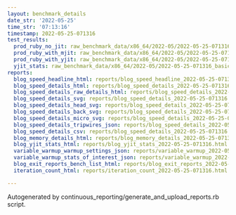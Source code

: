 ```yaml
---
layout: benchmark_details
date_str: '2022-05-25'
time_str: '07:13:16'
timestamp: 2022-05-25-071316
test_results:
  prod_ruby_no_jit: raw_benchmark_data/x86_64/2022-05/2022-05-25-071316_basic_benchmark_prod_ruby_no_jit.json
  prod_ruby_with_mjit: raw_benchmark_data/x86_64/2022-05/2022-05-25-071316_basic_benchmark_prod_ruby_with_mjit.json
  prod_ruby_with_yjit: raw_benchmark_data/x86_64/2022-05/2022-05-25-071316_basic_benchmark_prod_ruby_with_yjit.json
  yjit_stats: raw_benchmark_data/x86_64/2022-05/2022-05-25-071316_basic_benchmark_yjit_stats.json
reports:
  blog_speed_headline_html: reports/blog_speed_headline_2022-05-25-071316.html
  blog_speed_details_html: reports/blog_speed_details_2022-05-25-071316.html
  blog_speed_details_raw_details_html: reports/blog_speed_details_2022-05-25-071316.raw_details.html
  blog_speed_details_svg: reports/blog_speed_details_2022-05-25-071316.svg
  blog_speed_details_head_svg: reports/blog_speed_details_2022-05-25-071316.head.svg
  blog_speed_details_back_svg: reports/blog_speed_details_2022-05-25-071316.back.svg
  blog_speed_details_micro_svg: reports/blog_speed_details_2022-05-25-071316.micro.svg
  blog_speed_details_tripwires_json: reports/blog_speed_details_2022-05-25-071316.tripwires.json
  blog_speed_details_csv: reports/blog_speed_details_2022-05-25-071316.csv
  blog_memory_details_html: reports/blog_memory_details_2022-05-25-071316.html
  blog_yjit_stats_html: reports/blog_yjit_stats_2022-05-25-071316.html
  variable_warmup_warmup_settings_json: reports/variable_warmup_2022-05-25-071316.warmup_settings.json
  variable_warmup_stats_of_interest_json: reports/variable_warmup_2022-05-25-071316.stats_of_interest.json
  blog_exit_reports_bench_list_html: reports/blog_exit_reports_2022-05-25-071316.bench_list.html
  iteration_count_html: reports/iteration_count_2022-05-25-071316.html

---
```

Autogenerated by continuous_reporting/generate_and_upload_reports.rb script.
